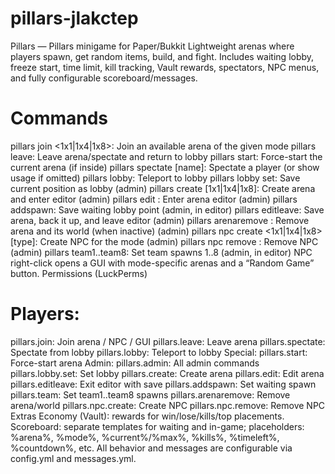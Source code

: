 ﻿# pillars-jlakctep

Pillars — Pillars minigame for Paper/Bukkit
Lightweight arenas where players spawn, get random items, build, and fight. Includes waiting lobby, freeze start, time limit, kill tracking, Vault rewards, spectators, NPC menus, and fully configurable scoreboard/messages.

# Commands
pillars join <1x1|1x4|1x8>: Join an available arena of the given mode
pillars leave: Leave arena/spectate and return to lobby
pillars start: Force-start the current arena (if inside)
pillars spectate [name]: Spectate a player (or show usage if omitted)
pillars lobby: Teleport to lobby
pillars lobby set: Save current position as lobby (admin)
pillars create <id> [1x1|1x4|1x8]: Create arena and enter editor (admin)
pillars edit <id>: Enter arena editor (admin)
pillars addspawn: Save waiting lobby point (admin, in editor)
pillars editleave: Save arena, back it up, and leave editor (admin)
pillars arenaremove <id>: Remove arena and its world (when inactive) (admin)
pillars npc create <id> <1x1|1x4|1x8> [type]: Create NPC for the mode (admin)
pillars npc remove <id>: Remove NPC (admin)
pillars team1..team8: Set team spawns 1..8 (admin, in editor)
NPC right-click opens a GUI with mode-specific arenas and a “Random Game” button.
Permissions (LuckPerms)

# Players:
pillars.join: Join arena / NPC / GUI
pillars.leave: Leave arena
pillars.spectate: Spectate from lobby
pillars.lobby: Teleport to lobby
Special:
pillars.start: Force-start arena
Admin:
pillars.admin: All admin commands
pillars.lobby.set: Set lobby
pillars.create: Create arena
pillars.edit: Edit arena
pillars.editleave: Exit editor with save
pillars.addspawn: Set waiting spawn
pillars.team: Set team1..team8 spawns
pillars.arenaremove: Remove arena/world
pillars.npc.create: Create NPC
pillars.npc.remove: Remove NPC
Extras
Economy (Vault): rewards for win/lose/kills/top placements.
Scoreboard: separate templates for waiting and in-game; placeholders: %arena%, %mode%, %current%/%max%, %kills%, %timeleft%, %countdown%, etc.
All behavior and messages are configurable via config.yml and messages.yml.


